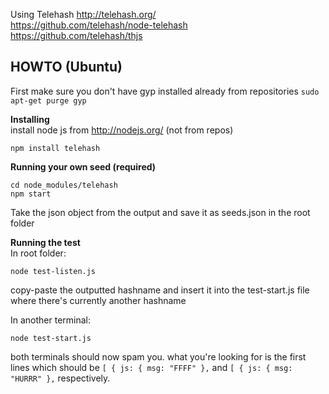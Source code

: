 Using Telehash http://telehash.org/  
https://github.com/telehash/node-telehash  
https://github.com/telehash/thjs  


HOWTO (Ubuntu)
--------
First make sure you don't have gyp installed already from repositories 
`sudo apt-get purge gyp`

**Installing**  
install node js from http://nodejs.org/ (not from repos)  
```
npm install telehash
```
**Running your own seed (required)**
```
cd node_modules/telehash
npm start
```
Take the json object from the output and save it as seeds.json in the root folder

**Running the test**  
In root folder:
```
node test-listen.js
```
copy-paste the outputted hashname and insert it into the test-start.js file where there's currently another hashname  

In another terminal:
```
node test-start.js
```
both terminals should now spam you. what you're looking for is the first lines which should be `[ { js: { msg: "FFFF" },` and `[ { js: { msg: "HURRR" },` respectively.
